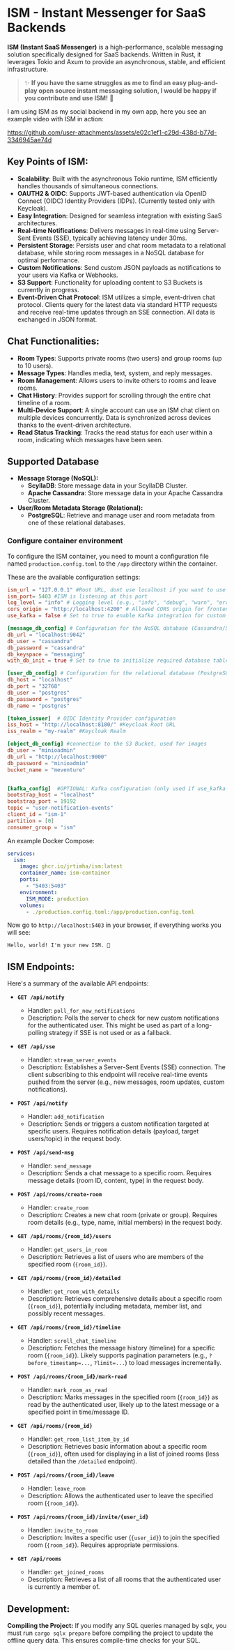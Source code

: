# ISM - Instant Messenger for SaaS Backends

**ISM (Instant SaaS Messenger)** is a high-performance, scalable messaging solution specifically designed for SaaS backends. Written in Rust, it leverages Tokio and Axum to provide an asynchronous, stable, and efficient infrastructure.


> ✨ **If you have the same struggles as me to find an easy plug-and-play open source instant messaging solution, I would be happy if you contribute and use ISM!** 🙏


I am using ISM as my social backend in my own app, here you see an example video with ISM in action:

https://github.com/user-attachments/assets/e02c1ef1-c29d-438d-b77d-3346945ae74d


## Key Points of ISM:

-   **Scalability**: Built with the asynchronous Tokio runtime, ISM efficiently handles thousands of simultaneous connections.
-   **OAUTH2 & OIDC**: Supports JWT-based authentication via OpenID Connect (OIDC) Identity Providers (IDPs). (Currently tested only with Keycloak).
-   **Easy Integration**: Designed for seamless integration with existing SaaS architectures.
-   **Real-time Notifications**: Delivers messages in real-time using Server-Sent Events (SSE), typically achieving latency under 30ms.
-   **Persistent Storage**: Persists user and chat room metadata to a relational database, while storing room messages in a NoSQL database for optimal performance.
-   **Custom Notifications**: Send custom JSON payloads as notifications to your users via Kafka or Webhooks.
-   **S3 Support**: Functionality for uploading content to S3 Buckets is currently in progress.
-   **Event-Driven Chat Protocol**: ISM utilizes a simple, event-driven chat protocol. Clients query for the latest data via standard HTTP requests and receive real-time updates through an SSE connection. All data is exchanged in JSON format.

## Chat Functionalities:
-   **Room Types**: Supports private rooms (two users) and group rooms (up to 10 users).
-   **Message Types**: Handles media, text, system, and reply messages.
-   **Room Management**: Allows users to invite others to rooms and leave rooms.
-   **Chat History**: Provides support for scrolling through the entire chat timeline of a room.
-   **Multi-Device Support**: A single account can use an ISM chat client on multiple devices concurrently. Data is synchronized across devices thanks to the event-driven architecture.
-   **Read Status Tracking**: Tracks the read status for each user within a room, indicating which messages have been seen.


## Supported Database
-   **Message Storage (NoSQL):**
    -   **ScyllaDB**: Store message data in your ScyllaDB Cluster.
    -   **Apache Cassandra**: Store message data in your Apache Cassandra Cluster.
-   **User/Room Metadata Storage (Relational):**
    -   **PostgreSQL**: Retrieve and manage user and room metadata from one of these relational databases.

### Configure container environment

To configure the ISM container, you need to mount a configuration file named `production.config.toml` to the `/app` directory within the container.

These are the available configuration settings:

```toml
ism_url = "127.0.0.1" #Root URL, dont use localhost if you want to use IPv4 instead of IPv6
ism_port= 5403 #ISM is listening at this port
log_level = "info" # Logging level (e.g., "info", "debug", "warn", "error")
cors_origin = "http://localhost:4200" # Allowed CORS origin for frontend applications (wildcards are not supported)
use_kafka = false # Set to true to enable Kafka integration for custom notifications

[message_db_config] # Configuration for the NoSQL database (Cassandra/ScyllaDB)
db_url = "localhost:9042"
db_user = "cassandra"
db_password = "cassandra"
db_keyspace = "messaging"
with_db_init = true # Set to true to initialize required database tables on startup (use with caution in production)

[user_db_config] # Configuration for the relational database (PostgreSQL)
db_host = "localhost"
db_port = "32768"
db_user = "postgres"
db_password = "postgres"
db_name = "postgres"

[token_issuer]  # OIDC Identity Provider configuration
iss_host = "http://localhost:8180/" #Keycloak Root URL
iss_realm = "my-realm" #Keycloak Realm

[object_db_config] #connection to the S3 Bucket, used for images
db_user = "minioadmin"
db_url = "http://localhost:9000"
db_password = "minioadmin"
bucket_name = "meventure"


[kafka_config]  #OPTIONAL: Kafka configuration (only used if use_kafka = true)
bootstrap_host = "localhost"
bootstrap_port = 19192
topic = "user-notification-events"
client_id = "ism-1"
partition = [0]
consumer_group = "ism"

```
An example Docker Compose:

```yaml
services:
  ism:
    image: ghcr.io/jrtimha/ism:latest
    container_name: ism-container
    ports:
      - "5403:5403"
    environment:
      ISM_MODE: production
    volumes:
      - ./production.config.toml:/app/production.config.toml
```

Now go to `http://localhost:5403` in your browser, if everything works you will see: 

```
Hello, world! I'm your new ISM. 🤗
```

## ISM Endpoints:

Here's a summary of the available API endpoints:

*   **`GET /api/notify`**
    *   Handler: `poll_for_new_notifications`
    *   Description: Polls the server to check for new custom notifications for the authenticated user. This might be used as part of a long-polling strategy if SSE is not used or as a fallback.

*   **`GET /api/sse`**
    *   Handler: `stream_server_events`
    *   Description: Establishes a Server-Sent Events (SSE) connection. The client subscribing to this endpoint will receive real-time events pushed from the server (e.g., new messages, room updates, custom notifications).

*   **`POST /api/notify`**
    *   Handler: `add_notification`
    *   Description: Sends or triggers a custom notification targeted at specific users. Requires notification details (payload, target users/topic) in the request body.

*   **`POST /api/send-msg`**
    *   Handler: `send_message`
    *   Description: Sends a chat message to a specific room. Requires message details (room ID, content, type) in the request body.

*   **`POST /api/rooms/create-room`**
    *   Handler: `create_room`
    *   Description: Creates a new chat room (private or group). Requires room details (e.g., type, name, initial members) in the request body.

*   **`GET /api/rooms/{room_id}/users`**
    *   Handler: `get_users_in_room`
    *   Description: Retrieves a list of users who are members of the specified room (`{room_id}`).

*   **`GET /api/rooms/{room_id}/detailed`**
    *   Handler: `get_room_with_details`
    *   Description: Retrieves comprehensive details about a specific room (`{room_id}`), potentially including metadata, member list, and possibly recent messages.

*   **`GET /api/rooms/{room_id}/timeline`**
    *   Handler: `scroll_chat_timeline`
    *   Description: Fetches the message history (timeline) for a specific room (`{room_id}`). Likely supports pagination parameters (e.g., `?before_timestamp=...`, `?limit=...`) to load messages incrementally.

*   **`POST /api/rooms/{room_id}/mark-read`**
    *   Handler: `mark_room_as_read`
    *   Description: Marks messages in the specified room (`{room_id}`) as read by the authenticated user, likely up to the latest message or a specified point in time/message ID.

*   **`GET /api/rooms/{room_id}`**
    *   Handler: `get_room_list_item_by_id`
    *   Description: Retrieves basic information about a specific room (`{room_id}`), often used for displaying in a list of joined rooms (less detailed than the `/detailed` endpoint).

*   **`POST /api/rooms/{room_id}/leave`**
    *   Handler: `leave_room`
    *   Description: Allows the authenticated user to leave the specified room (`{room_id}`).

*   **`POST /api/rooms/{room_id}/invite/{user_id}`**
    *   Handler: `invite_to_room`
    *   Description: Invites a specific user (`{user_id}`) to join the specified room (`{room_id}`). Requires appropriate permissions.

*   **`GET /api/rooms`**
    *   Handler: `get_joined_rooms`
    *   Description: Retrieves a list of all rooms that the authenticated user is currently a member of.

## Development:

**Compiling the Project:** If you modify any SQL queries managed by sqlx, you must run `cargo sqlx prepare` before compiling the project to update the offline query data. This ensures compile-time checks for your SQL.
